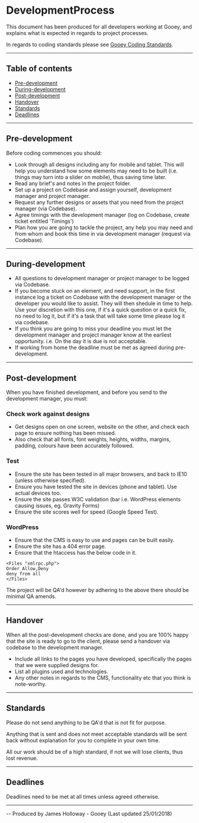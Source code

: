 # DevelopmentProcess
This document has been produced for all developers working at Gooey, and explains what is expected in regards to project processes.

In regards to coding standards please see [Gooey Coding Standards](https://github.com/abitgooey/CodingStandards).

---
## Table of contents
- [Pre-development](#pre-development)
- [During-development](#during-development)
- [Post-development](#post-development)
- [Handover](#handover)
- [Standards](#standards)
- [Deadlines](#deadlines)
---

## Pre-development

Before coding commences you should:

- Look through all designs including any for mobile and tablet. This will help you understand how some elements may need to be built (i.e. things may turn into a slider on mobile), thus saving time later.
- Read any brief's and notes in the project folder.
- Set up a project on Codebase and assign yourself, development manager and project manager.
- Request any further designs or assets that you need from the project manager (via Codebase).
- Agree timings with the development manager (log on Codebase, create ticket entitled 'Timings')
- Plan how you are going to tackle the project, any help you may need and from whom and book this time in via development manager (request via Codebase).

---

## During-development

- All questions to development manager or project manager to be logged via Codebase.
- If you become stuck on an element, and need support, in the first instance log a ticket on Codebase with the development manager or the developer you would like to assist. They will then shedule in time to help. Use your discretion with this one, if it's a quick question or a quick fix, no need to log it, but if it's a task that will take some time please log it via codebase.
- If you think you are going to miss your deadline you must let the development manager and project manager know at the earliest opportunity. i.e. On the day it is due is not acceptable.
- If working from home the deadline must be met as agreed during pre-development.

---

## Post-development

When you have finished development, and before you send to the development manager, you must:

### Check work against designs

- Get designs open on one screen, website on the other, and check each page to ensure nothing has been missed.
- Also check that all fonts, font weights, heights, widths, margins, padding, colours have been accurately followed.

### Test

- Ensure the site has been tested in all major browsers, and back to IE10 (unless otherwise specified).
- Ensure you have tested the site in devices (phone and tablet). Use actual devices too.
- Ensure the site passes W3C validation (bar i.e. WordPress elements causing issues, eg. Gravity Forms)
- Ensure the site scores well for speed (Google Speed Test).

### WordPress

- Ensure that the CMS is easy to use and pages can be built easily.
- Ensure the site has a 404 error page.
- Ensure that the htaccess has the below code in it.

```
<Files "xmlrpc.php">
Order Allow,Deny
deny from all
</Files>
```

The project will be QA'd however by adhering to the above there should be minimal QA amends.

---

## Handover

When all the post-development checks are done, and you are 100% happy that the site is ready to go to the client, please send a handover via codebase to the development manager.

- Include all links to the pages you have developed, specifically the pages that we were supplied designs for.
- List all plugins used and technologies.
- Any other notes in regards to the CMS, functionality etc that you think is note-worthy.

---

## Standards

Please do not send anything to be QA'd that is not fit for purpose.

Anything that is sent and does not meet acceptable standards will be sent back without explanation for you to complete in your own time.

All our work should be of a high standard, if not we will lose clients, thus lost revenue.

---

## Deadlines

Deadlines need to be met at all times unless agreed otherwise.

---

-- Produced by James Holloway - Gooey (Last updated 25/01/2018)
